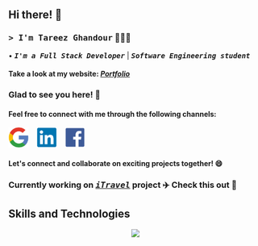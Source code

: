 ## Hi there! 👋

### <samp>&gt; I'm Tareez Ghandour</samp> 👩🏼‍💻
  • <samp>***I'm a Full Stack Developer***</samp> | <samp>***Software Engineering student***</samp> <br>
#### Take a look at my website:  <a href="https://tareez-ghandour.web.app" target="_blank">***Portfolio***</a>
### Glad to see you here! 🌟 

#### Feel free to connect with me through the following channels:

[<img src="https://raw.githubusercontent.com/devicons/devicon/master/icons/google/google-original.svg" alt="Gmail" width="40" height="40">](mailto:tareezghandour15@gmail.com) &nbsp;&nbsp;
[<img src="https://raw.githubusercontent.com/devicons/devicon/master/icons/linkedin/linkedin-original.svg" alt="LinkedIn" width="40" height="40">](https://www.linkedin.com/in/tareez-ghandour/) &nbsp;&nbsp;
[<img src="https://raw.githubusercontent.com/devicons/devicon/master/icons/facebook/facebook-original.svg" alt="Facebook" width="40" height="40">](https://m.facebook.com/raneen.j.ghandour?eav=AfaX7L6aggekCDlT4zO_BD23u2SdLmstOAFTJGNgbFQXR46CEB0bAUTBK_mRw5cM4OU&paipv=0)

#### Let's connect and collaborate on exciting projects together! 😄

### Currently working on <a href="https://itravel-1.web.app/"><samp>***iTravel***</samp></a> project ✈️  Check this out 🤩


## Skills and Technologies

<p align="center">
  <a href="https://skillicons.dev">
    <img src="https://skillicons.dev/icons?i=java,html,css,bootstrap,js,ts,react,redux,nodejs,express,mongodb,mysql,vscode,visualstudio,androidstudio,idea,eclipse,figma,postman,unity,firebase,git,github" />
  </a>
</p>






